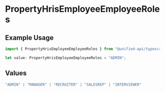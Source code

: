 # PropertyHrisEmployeeEmployeeRoles

## Example Usage

```typescript
import { PropertyHrisEmployeeEmployeeRoles } from "@unified-api/typescript-sdk/sdk/models/shared";

let value: PropertyHrisEmployeeEmployeeRoles = "ADMIN";
```

## Values

```typescript
"ADMIN" | "MANAGER" | "RECRUITER" | "SALESREP" | "INTERVIEWER"
```